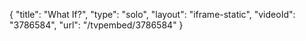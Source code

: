 {
    "title": "What If?",
    "type": "solo",
    "layout": "iframe-static",
    "videoId": "3786584",
    "url": "\/tvpembed\/3786584"
}